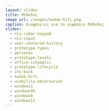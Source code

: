```yaml
---
layout: slides
title: Μέθοδος
image_url: /images/kodak-hifi.png
caption: Διαφάνειες για το κεφάλαιο Μέθοδος
slides:
  - nls-radar-keypad
  - nls-input 
  - user-centered-history
  - prototype-types
  - personas
  - prototype-levels
  - office-schematic
  - prototype-lifecycle
  - itv-buck
  - kodak-hifi
  - usability-observation
  - windows1
  - windows95
  - windows8
  - windows11
---
```


